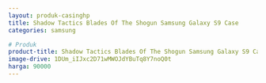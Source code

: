 ```yaml
---
layout: produk-casinghp
title: Shadow Tactics Blades Of The Shogun Samsung Galaxy S9 Case
categories: samsung

# Produk
product-title: Shadow Tactics Blades Of The Shogun Samsung Galaxy S9 Case
image-drive: 1DUm_iIJxc2D71wMWOJdYBuTq8Y7noQ0t
harga: 90000
---
```

